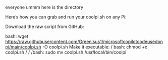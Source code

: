 
everyone ummm here is the directory 

Here’s how you can grab and run your coolpi.sh on any Pi:

Download the raw script from GitHub:

bash:  wget https://raw.githubusercontent.com/Greenisus1/microsoftcopilotcodeusedonpi/main/coolpi.sh -O coolpi.sh
Make it executable:
/
bash:  chmod +x coolpi.sh
/
/
/bash: sudo mv coolpi.sh /usr/local/bin/coolpi


